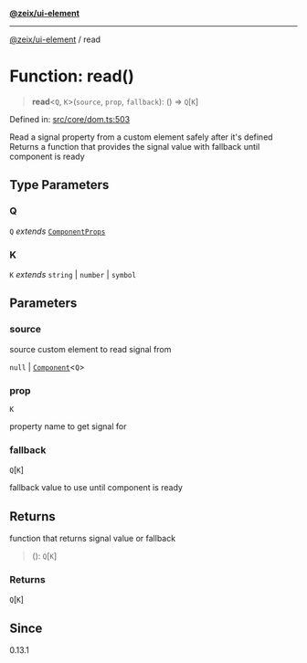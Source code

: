 [**@zeix/ui-element**](../README.md)

***

[@zeix/ui-element](../globals.md) / read

# Function: read()

> **read**\<`Q`, `K`\>(`source`, `prop`, `fallback`): () => `Q`\[`K`\]

Defined in: [src/core/dom.ts:503](https://github.com/zeixcom/ui-element/blob/0b9c1517fa2a3615fdcca3ecc679ebb5c5c255e7/src/core/dom.ts#L503)

Read a signal property from a custom element safely after it's defined
Returns a function that provides the signal value with fallback until component is ready

## Type Parameters

### Q

`Q` *extends* [`ComponentProps`](../type-aliases/ComponentProps.md)

### K

`K` *extends* `string` \| `number` \| `symbol`

## Parameters

### source

source custom element to read signal from

`null` | [`Component`](../type-aliases/Component.md)\<`Q`\>

### prop

`K`

property name to get signal for

### fallback

`Q`\[`K`\]

fallback value to use until component is ready

## Returns

function that returns signal value or fallback

> (): `Q`\[`K`\]

### Returns

`Q`\[`K`\]

## Since

0.13.1
